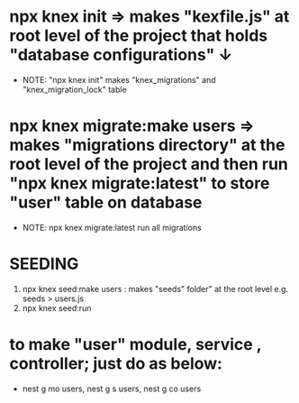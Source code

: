 # npx knex init => makes "kexfile.js" at root level of the project that holds "database configurations" ↓
- NOTE: "npx knex init" makes "knex_migrations" and "knex_migration_lock" table

# npx knex migrate:make users => makes "migrations directory" at the root level of the project and then run "npx knex migrate:latest" to store "user" table on database

- NOTE: npx knex migrate:latest run all migrations


# SEEDING
1. npx knex seed:make users : makes "seeds" folder" at the root level e.g. seeds > users.js
2. npx knex seed:run


# to make "user" module, service , controller; just do as below:
- nest g mo users, nest g s users, nest g co users

[Quick_Knex_With_Next]: https://dev.to/tony133/knexjs-module-for-nestjs-7-x-framework-15g8
[Knex cheatsheet]: https://dev.to/hoanganhlam/knex-cheat-sheet-79o

